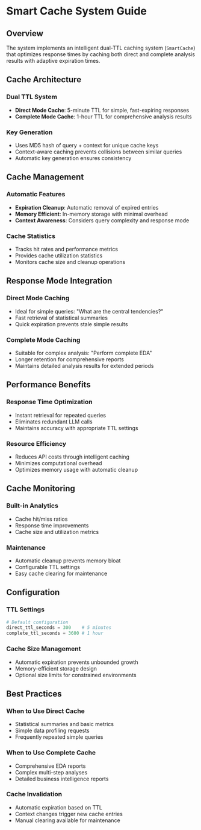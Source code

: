 # Smart Cache System Guide

## Overview
The system implements an intelligent dual-TTL caching system (`SmartCache`) that optimizes response times by caching both direct and complete analysis results with adaptive expiration times.

## Cache Architecture

### Dual TTL System
- **Direct Mode Cache**: 5-minute TTL for simple, fast-expiring responses
- **Complete Mode Cache**: 1-hour TTL for comprehensive analysis results

### Key Generation
- Uses MD5 hash of query + context for unique cache keys
- Context-aware caching prevents collisions between similar queries
- Automatic key generation ensures consistency

## Cache Management

### Automatic Features
- **Expiration Cleanup**: Automatic removal of expired entries
- **Memory Efficient**: In-memory storage with minimal overhead
- **Context Awareness**: Considers query complexity and response mode

### Cache Statistics
- Tracks hit rates and performance metrics
- Provides cache utilization statistics
- Monitors cache size and cleanup operations

## Response Mode Integration

### Direct Mode Caching
- Ideal for simple queries: "What are the central tendencies?"
- Fast retrieval of statistical summaries
- Quick expiration prevents stale simple results

### Complete Mode Caching
- Suitable for complex analysis: "Perform complete EDA"
- Longer retention for comprehensive reports
- Maintains detailed analysis results for extended periods

## Performance Benefits

### Response Time Optimization
- Instant retrieval for repeated queries
- Eliminates redundant LLM calls
- Maintains accuracy with appropriate TTL settings

### Resource Efficiency
- Reduces API costs through intelligent caching
- Minimizes computational overhead
- Optimizes memory usage with automatic cleanup

## Cache Monitoring

### Built-in Analytics
- Cache hit/miss ratios
- Response time improvements
- Cache size and utilization metrics

### Maintenance
- Automatic cleanup prevents memory bloat
- Configurable TTL settings
- Easy cache clearing for maintenance

## Configuration

### TTL Settings
```python
# Default configuration
direct_ttl_seconds = 300    # 5 minutes
complete_ttl_seconds = 3600 # 1 hour
```

### Cache Size Management
- Automatic expiration prevents unbounded growth
- Memory-efficient storage design
- Optional size limits for constrained environments

## Best Practices

### When to Use Direct Cache
- Statistical summaries and basic metrics
- Simple data profiling requests
- Frequently repeated simple queries

### When to Use Complete Cache
- Comprehensive EDA reports
- Complex multi-step analyses
- Detailed business intelligence reports

### Cache Invalidation
- Automatic expiration based on TTL
- Context changes trigger new cache entries
- Manual clearing available for maintenance
